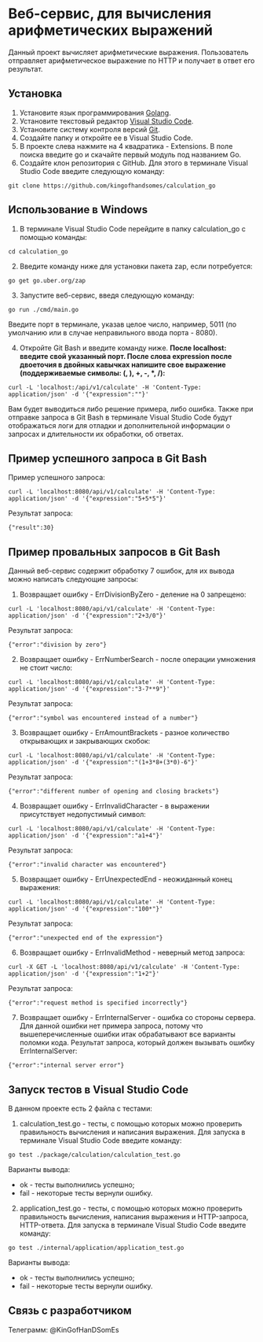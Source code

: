 # Веб-сервис, для вычисления арифметических выражений
Данный проект вычисляет арифметические выражения. Пользователь отправляет арифметическое выражение по HTTP и получает в ответ его результат.
## Установка
1. Установите язык программирования [Golang](https://go.dev/dl/).
2. Установите текстовый редактор [Visual Studio Code](https://code.visualstudio.com/).
3. Установите систему контроля версий [Git](https://git-scm.com/downloads).
4. Создайте папку и откройте ее в Visual Studio Code.
5. В проекте слева нажмите на 4 квадратика - Extensions. В поле поиска введите go и скачайте первый модуль под названием Go.
6. Создайте клон репозитория с GitHub. Для этого в терминале Visual Studio Code введите следующую команду:
```
git clone https://github.com/kingofhandsomes/calculation_go
```
## Использование в Windows
1. В терминале Visual Studio Code перейдите в папку calculation_go с помощью команды:
```
cd calculation_go
```
2. Введите команду ниже для установки пакета zap, если потребуется:
```
go get go.uber.org/zap
```
3. Запустите веб-сервис, введя следующую команду:
```
go run ./cmd/main.go
```
Введите порт в терминале, указав целое число, например, 5011 (по умолчанию или в случае неправильного ввода порта - 8080).

4. Откройте Git Bash и введите команду нижe. __После localhost: введите свой указанный порт. После слова expression после двоеточия в двойных кавычках напишите свое выражение (поддерживаемые символы: (, ), +, -, *, /):__
```
curl -L 'localhost:/api/v1/calculate' -H 'Content-Type: application/json' -d '{"expression":""}'
```
Вам будет выводиться либо решение примера, либо ошибка.
Также при отправке запроса в Git Bash в терминале Visual Studio Code будут отображаться логи для отладки и дополнительной информации о запросах и длительности их обработки, об ответах.
## Пример успешного запроса в Git Bash
Пример успешного запроса:
```
curl -L 'localhost:8080/api/v1/calculate' -H 'Content-Type: application/json' -d '{"expression":"5+5*5"}'
```
Результат запроса:
```
{"result":30}
```
## Пример провальных запросов в Git Bash
Данный веб-сервис содержит обработку 7 ошибок, для их вывода можно написать следующие запросы:
1. Возвращает ошибку - ErrDivisionByZero - деление на 0 запрещено:
```
curl -L 'localhost:8080/api/v1/calculate' -H 'Content-Type: application/json' -d '{"expression":"2+3/0"}'
```
Результат запроса:
```
{"error":"division by zero"}
```
2. Возвращает ошибку - ErrNumberSearch - после операции умножения не стоит число:
```
curl -L 'localhost:8080/api/v1/calculate' -H 'Content-Type: application/json' -d '{"expression":"3-7**9"}'
```
Результат запроса:
```
{"error":"symbol was encountered instead of a number"}
```
3. Возвращает ошибку - ErrAmountBrackets - разное количество открывающих и закрывающих скобок:
```
curl -L 'localhost:8080/api/v1/calculate' -H 'Content-Type: application/json' -d '{"expression":"(1+3*8+(3*0)-6"}'
```
Результат запроса:
```
{"error":"different number of opening and closing brackets"}
```
4. Возвращает ошибку - ErrInvalidCharacter - в выражении присутствует недопустимый символ:
```
curl -L 'localhost:8080/api/v1/calculate' -H 'Content-Type: application/json' -d '{"expression":"a1+4"}'
```
Результат запроса:
```
{"error":"invalid character was encountered"}
```
5. Возвращает ошибку - ErrUnexpectedEnd - неожиданный конец выражения:
```
curl -L 'localhost:8080/api/v1/calculate' -H 'Content-Type: application/json' -d '{"expression":"100*"}'
```
Результат запроса:
```
{"error":"unexpected end of the expression"}
```
6. Возвращает ошибку - ErrInvalidMethod - неверный метод запроса:
```
curl -X GET -L 'localhost:8080/api/v1/calculate' -H 'Content-Type: application/json' -d '{"expression":"1+2"}'
```
Результат запроса:
```
{"error":"request method is specified incorrectly"}
```
7. Возвращает ошибку - ErrInternalServer - ошибка со стороны сервера. Для данной ошибки нет примера запроса, потому что вышеперечисленные ошибки итак обрабатывают все варианты поломки кода.
Результат запроса, который должен вызывать ошибку ErrInternalServer:
```
{"error":"internal server error"}
```
## Запуск тестов в Visual Studio Code
В данном проекте есть 2 файла с тестами:
1. calculation_test.go - тесты, с помощью которых можно проверить правильность вычисления и написания выражения. Для запуска в терминале Visual Studio Code введите команду:
```
go test ./package/calculation/calculation_test.go
```
Варианты вывода:
- ok - тесты выполнились успешно;
- fail - некоторые тесты вернули ошибку.
2. application_test.go - тесты, с помощью которых можно проверить правильность вычисления, написания выражения и HTTP-запроса, HTTP-ответа. Для запуска в терминале Visual Studio Code введите команду:
```
go test ./internal/application/application_test.go
```
Варианты вывода:
- ok - тесты выполнились успешно;
- fail - некоторые тесты вернули ошибку.
## Связь с разработчиком
Телеграмм: @KinGofHanDSomEs
